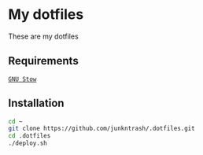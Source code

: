 # My dotfiles
These are my dotfiles
## Requirements
[`GNU Stow`](https://www.gnu.org/software/stow/)
## Installation
```bash
cd ~
git clone https://github.com/junkntrash/.dotfiles.git
cd .dotfiles
./deploy.sh
```
